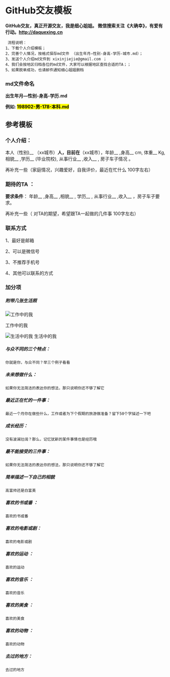 #  GitHub交友模板
**GitHub交友，真正开源交友，我是细心姐姐。 微信搜索关注《大确幸》，有爱有行动。<http://daquexing.cn>**
	
	 流程说明：
	1、下载个人介绍模板；
	2、完善个人情况，按格式保存md文件 （出生年月—性别-身高-学历-城市.md）；
	3、发送个人介绍md文件到 xixinjiejie@gmail.com ；
	4、我们会按地区归档各位的md文件，大家可以根据地区查找合适的TA；；
	5、如果脱单成功，也请邮件通知细心姐姐删档

### md文件命名
**出生年月—性别-身高-学历.md**

**例如: <mark>198902-男-178-本科.md</mark>**


##  参考模板

### 个人介绍：

本人（性别)__ （xx城市）__人，目前在__（xx城市），年龄__ ,身高__ cm, 体重__ Kg,相貌__ ,学历__ (毕业院校), 从事行业__ ,收入__ ,  房子车子情况 。

再补充一些（家庭情况，兴趣爱好，自我评价，最近在忙什么 100字左右）


### 期待的TA ：

**要求条件**： 年龄__ ,身高__ ,相貌__ , 学历__ , 从事行业__ ,收入__ ，房子车子要求。

再补充一些（ 对TA的期望，希望跟TA一起做的几件事 100字左右）

### 联系方式 
1、最好是邮箱

2、可以是微信号

3、不推荐手机号

4、其他可以联系的方式

### 加分项

##### 附带几张生活照

![工作中的我](https://img3.doubanio.com/view/photo/l/public/p2522795025.jpg)

工作中的我

![生活中的我](https://img3.doubanio.com/view/photo/l/public/p2522795020.jpg)
生活中的我

##### 与众不同的三个特点：
	你就是你，与众不同？举三个例子看看
##### 未来想做什么：
	如果你无法简洁的表达你的想法，那只说明你还不够了解它
##### 最近正在忙的一件事：
	最近一个月你在做些什么，工作或者为下个假期的旅游做准备？留下50个字描述一下吧
##### 成长经历：
	没有波澜壮阔？那么，记忆犹新的某件事情也是经历哦
##### 最不能接受的三件事：
	如果你无法简洁的表达你的想法，那只说明你还不够了解它
##### 简单描述一下自己的相貌 
	高富帅还是白富美
##### 喜欢的书或番 ：
	喜欢的书或番 
##### 喜欢的电影或剧： 
	喜欢的电影或剧
##### 喜欢的运动 ：
	喜欢的运动
##### 喜欢的音乐 ：
	喜欢的音乐
##### 喜欢的美食 ：
	喜欢的美食
##### 喜欢的动物 ：
	喜欢的动物
##### 去过的地方： 
	去过的地方
	

